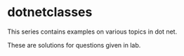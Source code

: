 # dotnetclasses
This series contains examples on various topics in dot net.

These are solutions for questions given in lab.
